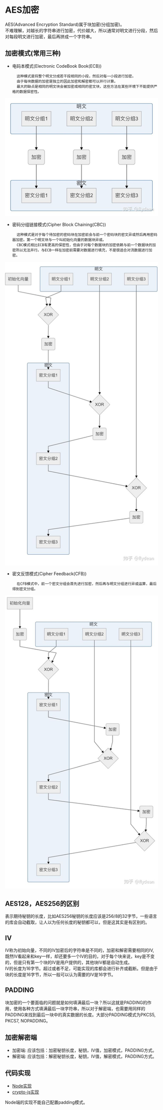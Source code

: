 # AES加密
AES(Advanced Encryption Standard)属于块加密(分组加密)。       
不难理解，对越长的字符串进行加密，代价越大，所以通常对明文进行分段，然后对每段明文进行加密，最后再拼成一个字符串。  

## 加密模式(常用三种)  
* 电码本模式(Electronic CodeBook Book(ECB))

        这种模式是将整个明文分成若干段相同的小段，然后对每一小段进行加密。
        由于每块数据的加密是独立的因此加密和解密都可以并行计算。
        最大的缺点是相同的明文块会被加密成相同的密文块，这些方法在某些环境下不能提供严格的数据保密性。      

![ECB](img/ECB.jpg)

* 密码分组链接模式(Cipher Block Chaining(CBC))  

        这种模式是对于每个待加密的密码块在加密前会与前一个密码块的密文异或然后再用密码器加密。第一个明文块与一个叫初始化向量的数据块异或。
        CBC模式相比ECB有更高的保密性，但由于对每个数据块的加密依赖与前一个数据块的加密所以无法并行。与ECB一样在加密前需要对数据进行填充，不是很适合对流数据进行加密。

![CBC](img/CBC.jpg)  

* 密文反馈模式(Cipher Feedback(CFB))

        在CFB模式中，前一个密文分组会首先进行加密，然后再与明文分组进行异或运算，最后得到密文分组。

![CFB](img/CFB.jpg)

## AES128，AES256的区别  
表示期待秘钥的长度，比如AES256秘钥的长度应该是256/8的32字节，一些语言的库会自动截取，让人以为任何长度的秘钥都可以，但是这其实是有区别的。       

## IV
IV称为初始向量，不同的IV加密后的字符串是不同的，加密和解密需要相同的IV,既然IV看起来和key一样，却还要多一个IV的目的，对于每个块来说，key是不变的，但是只有第一个块的IV是用户提供的，其他块IV都是自动生成。       
IV的长度为16字节。超过或者不足，可能实现的库都会进行补齐或截断。但是由于块的长度是16字节，所以一般可以认为需要的IV是16字节。  

## PADDING
块加密的一个要面临的问题就是如何填满最后一块？所以这就是PADDING的作用，使用各种方式填满最后一块字符串，所以对于解密端，也需要用同样的PADDING来找到最后一块中的真实数据的长度。大部分PADDING模式为PKCS5, PKCS7, NOPADDING。 

## 加密解密端  
* 加密端: 应该包括：加密秘钥长度，秘钥，IV值，加密模式，PADDING方式。       
* 解密端: 应该包括：解密秘钥长度，秘钥，IV值，解密模式，PADDING方式。

## 代码实现  
* [Node实现](encrypt/node-aes.js)
* [crypto-js实现](encrypt/aes.js)       

Node端的实现不能自己配置padding模式。